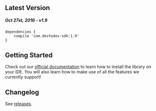 Latest Version 
--------------
##### _Oct 27st, 2016_ - v1.9

```
dependencies {
    compile 'com.devtodev:sdk:1.9'
}
```

Getting Started
---------------
Check out our [official documentation](https://www.devtodev.com/help/35/android/) to learn how to install the library on your IDE. You will also learn how to make use of all the features we currently support!

Changelog
---------
See [releases](https://github.com/devtodev-analytics/android-sdk/releases/).
